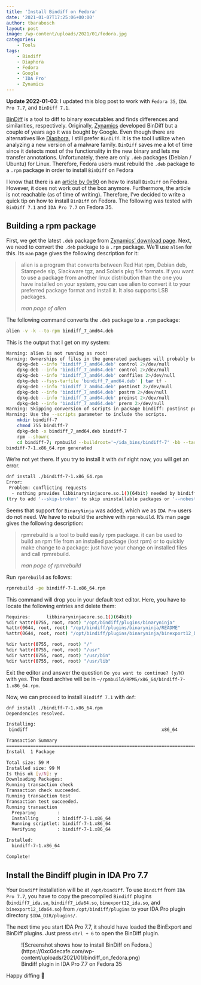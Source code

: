```yaml
---
title: 'Install Bindiff on Fedora'
date: '2021-01-07T17:25:06+00:00'
author: tbarabosch
layout: post
image: /wp-content/uploads/2021/01/fedora.jpg
categories:
    - Tools
tags:
    - Bindiff
    - Diaphora
    - Fedora
    - Google
    - 'IDA Pro'
    - Zynamics
---
```


**Update 2022-01-03**: I updated this blog post to work with `Fedora 35`, `IDA Pro 7.7`, and `BinDiff 7.1`.

[BinDiff](https://www.zynamics.com/bindiff.html) is a tool to diff to binary executables and finds differences and similarities, respectively. Originally, [Zynamics](https://www.zynamics.com/index.html) developed BinDiff but a couple of years ago it was bought by Google. Even though there are alternatives like [Diaphora](https://github.com/joxeankoret/diaphora), I still prefer `BinDiff`. It is the tool I utilize when analyzing a new version of a malware family. `BinDiff` saves me a lot of time since it detects most of the functionality in the new binary and lets me transfer annotations. Unfortunately, there are only `.deb` packages (Debian / Ubuntu) for Linux. Therefore, Fedora users must rebuild the `.deb` package to a `.rpm` package in order to install `BinDiff` on Fedora

 I know that there is an [article by 0x90](https://www.0x90.se/install-bindiff-in-fedora/) on how to install `BinDiff` on Fedora. However, it does not work out of the box anymore. Furthermore, the article is not reachable (as of time of writing). Therefore, I’ve decided to write a quick tip on how to install `BinDiff` on Fedora. The following was tested with `BinDiff 7.1` and `IDA Pro 7.7` on Fedora 35.

## Building a rpm package

First, we get the latest `.deb` package from [Zynamics’ download page](https://www.zynamics.com/software.html). Next, we need to convert the `.deb` package to a `.rpm` package. We’ll use `alien` for this. Its `man` page gives the following description for it:

> alien is a program that converts between Red Hat rpm, Debian deb, Stampede slp, Slackware tgz, and Solaris pkg file formats. If you want to use a package from another linux distribution than the one you have installed on your system, you can use alien to convert it to your preferred package format and install it. It also supports LSB packages.
> 
> <cite>man page of alien</cite>

The following command converts the `.deb` package to a `.rpm` package:

```bash
alien -v -k --to-rpm bindiff_7_amd64.deb
```


This is the output that I get on my system:

```bash
Warning: alien is not running as root!
Warning: Ownerships of files in the generated packages will probably be wrong.
	dpkg-deb --info 'bindiff_7_amd64.deb' control 2>/dev/null
	dpkg-deb --info 'bindiff_7_amd64.deb' control 2>/dev/null
	dpkg-deb --info 'bindiff_7_amd64.deb' conffiles 2>/dev/null
	dpkg-deb --fsys-tarfile 'bindiff_7_amd64.deb' | tar tf -
	dpkg-deb --info 'bindiff_7_amd64.deb' postinst 2>/dev/null
	dpkg-deb --info 'bindiff_7_amd64.deb' postrm 2>/dev/null
	dpkg-deb --info 'bindiff_7_amd64.deb' preinst 2>/dev/null
	dpkg-deb --info 'bindiff_7_amd64.deb' prerm 2>/dev/null
Warning: Skipping conversion of scripts in package bindiff: postinst postrm preinst
Warning: Use the --scripts parameter to include the scripts.
	mkdir bindiff-7
	chmod 755 bindiff-7
	dpkg-deb -x bindiff_7_amd64.deb bindiff-7
	rpm --showrc
	cd bindiff-7; rpmbuild --buildroot='~/ida_bins/bindiff-7' -bb --target x86_64 'bindiff-7-1.spec' 2>&1
bindiff-7-1.x86_64.rpm generated
```


We’re not yet there. If you try to install it with `dnf` right now, you will get an error.

```bash
dnf install ./bindiff-7-1.x86_64.rpm
Error: 
 Problem: conflicting requests
  - nothing provides libbinaryninjacore.so.1()(64bit) needed by bindiff-7-1.x86_64
(try to add '--skip-broken' to skip uninstallable packages or '--nobest' to use not only best candidate packages)
```

Seems that support for `BinaryNinja` was added, which we as `IDA Pro` users do not need. We have to rebuild the archive with `rpmrebuild`. It’s man page gives the following description:

> rpmrebuild is a tool to build easily rpm package. it can be used to build an rpm file from an installed package (lost rpm) or to quickly make change to a package: just have your change on installed files and call rpmrebuild.
> 
> <cite>man page of rpmrebuild</cite>

Run `rpmrebuild` as follows:

```bash
rpmrebuild -pe bindiff-7-1.x86_64.rpm
```

This command will drop you in your default text editor. Here, you have to locate the following entries and delete them:

```bash
Requires:      libbinaryninjacore.so.1()(64bit)
%dir %attr(0755, root, root) "/opt/bindiff/plugins/binaryninja"
%attr(0644, root, root) "/opt/bindiff/plugins/binaryninja/README"
%attr(0644, root, root) "/opt/bindiff/plugins/binaryninja/binexport12_binaryninja.so"

%dir %attr(0755, root, root) "/"
%dir %attr(0755, root, root) "/usr"
%dir %attr(0755, root, root) "/usr/bin"
%dir %attr(0755, root, root) "/usr/lib"
```


Exit the editor and answer the question `Do you want to continue? (y/N)` with yes. The fixed archive will be in `~/rpmbuild/RPMS/x86_64/bindiff-7-1.x86_64.rpm`.

Now, we can proceed to install `Bindiff 7.1` with `dnf`:

```bash
dnf install ./bindiff-7-1.x86_64.rpm
Dependencies resolved.

Installing:
 bindiff                                                  x86_64                                                  7-1                                                    @commandline                                                   59 M

Transaction Summary
=============================================================================================================================================================================================================================================
Install  1 Package

Total size: 59 M
Installed size: 99 M
Is this ok [y/N]: y
Downloading Packages:
Running transaction check
Transaction check succeeded.
Running transaction test
Transaction test succeeded.
Running transaction
  Preparing        :                                                                                                                                                                                                                     1/1 
  Installing       : bindiff-7-1.x86_64                                                                                                                                                                                                  1/1 
  Running scriptlet: bindiff-7-1.x86_64                                                                                                                                                                                                  1/1 
  Verifying        : bindiff-7-1.x86_64                                                                                                                                                                                                  1/1 

Installed:
  bindiff-7-1.x86_64                                                                                                                                                                                                                         

Complete!

```

## Install the Bindiff plugin in IDA Pro 7.7

Your `Bindiff` installation will be at `/opt/bindiff`. To use `Bindiff` from `IDA Pro 7.7`, you have to copy the precompiled `Bindiff` plugins (`bindiff7_ida.so`, `bindiff7_ida64.so`, `binexport12_ida.so`, and `binexport12_ida64.so`) from `/opt/bindiff/plugins` to your IDA Pro plugin directory `$IDA_DIR/plugins/`.

The next time you start IDA Pro 7.7, it should have loaded the BinExport and BinDiff plugins. Just press `ctrl + 6` to open the BinDiff plugin.

<figure class="wp-block-image size-large">![Screenshot shows how to install BinDiff on Fedora.](https://0xc0decafe.com/wp-content/uploads/2021/01/bindiff_on_fedora.png)<figcaption>Bindiff plugin in IDA Pro 7.7 on Fedora 35</figcaption></figure>Happy diffing 🙂
